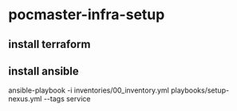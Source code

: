 # pocmaster-infra-setup

## install terraform
## install ansible

ansible-playbook -i inventories/00_inventory.yml playbooks/setup-nexus.yml --tags service
